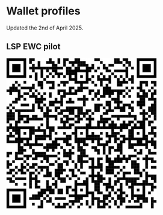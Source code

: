 # Wallet profiles

Updated the 2nd of April 2025.

## LSP EWC pilot

![](assets/20250402_153023_ewc.jpeg)
